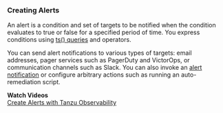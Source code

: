 ### Creating Alerts

An alert is a condition and set of targets to be notified when the condition evaluates to true or false for a specified
period of time. You express conditions using [ts() queries](https://docs.wavefront.com/query_language_getting_started.html) and
operators.

You can send alert notifications to various types of targets: email addresses, pager services such as
PagerDuty and VictorOps, or communication channels such as Slack. You can also invoke an [alert notification](https://docs.wavefront.com/webhooks_alert_notification.html) or configure arbitrary actions such as running an auto-remediation script.

**Watch Videos**<br/>
[Create Alerts with Tanzu Observability](https://vmwaretv.vmware.com/media/t/1_e655iog1)

